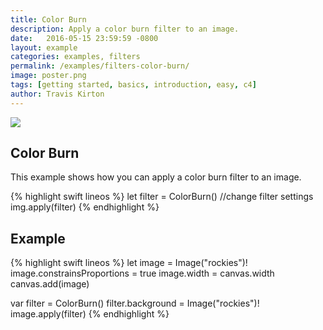 ```yaml
---
title: Color Burn
description: Apply a color burn filter to an image.
date:   2016-05-15 23:59:59 -0800
layout: example
categories: examples, filters
permalink: /examples/filters-color-burn/
image: poster.png
tags: [getting started, basics, introduction, easy, c4]
author: Travis Kirton
---
```

![](color-burn.png)

## Color Burn
This example shows how you can apply a color burn filter to an image.

{% highlight swift lineos %}
let filter = ColorBurn()
//change filter settings
img.apply(filter)
{% endhighlight %}

## Example
{% highlight swift lineos %}
let image = Image("rockies")!
image.constrainsProportions = true
image.width = canvas.width
canvas.add(image)

var filter = ColorBurn()
filter.background = Image("rockies")!
image.apply(filter)
{% endhighlight %}
